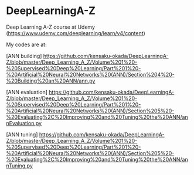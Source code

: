 # DeepLearningA-Z
Deep Learning A-Z course at Udemy (https://www.udemy.com/deeplearning/learn/v4/content)

My codes are at:

[ANN building]
https://github.com/kensaku-okada/DeepLearningA-Z/blob/master/Deep_Learning_A_Z/Volume%201%20-%20Supervised%20Deep%20Learning/Part%201%20-%20Artificial%20Neural%20Networks%20(ANN)/Section%204%20-%20Building%20an%20ANN/ann.py

[ANN evaluation]
https://github.com/kensaku-okada/DeepLearningA-Z/blob/master/Deep_Learning_A_Z/Volume%201%20-%20Supervised%20Deep%20Learning/Part%201%20-%20Artificial%20Neural%20Networks%20(ANN)/Section%205%20-%20Evaluating%2C%20Improving%20and%20Tuning%20the%20ANN/annEvaluation.py

[ANN tuning]
https://github.com/kensaku-okada/DeepLearningA-Z/blob/master/Deep_Learning_A_Z/Volume%201%20-%20Supervised%20Deep%20Learning/Part%201%20-%20Artificial%20Neural%20Networks%20(ANN)/Section%205%20-%20Evaluating%2C%20Improving%20and%20Tuning%20the%20ANN/annTuning.py

